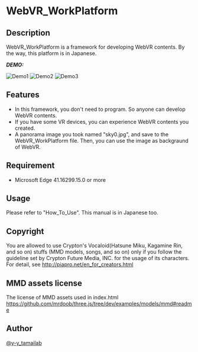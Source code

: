 # WebVR_WorkPlatform

## Description
WebVR_WorkPlatform is a framework for developing WebVR contents.
By the way, this platform is in Japanese.

***DEMO:***

![Demo1](https://i.imgur.com/vymM5qF.jpg)
![Demo2](https://i.imgur.com/66jDOuO.jpg)
![Demo3](https://i.imgur.com/NEmwIBZ.jpg)

## Features
- In this framework, you don't need to program. So anyone can develop WebVR contents.
- If you have some VR devices, you can experience WebVR contents you created.
- A panorama image you took named "sky0.jpg", and save to the WebVR_WorkPlatform file. Then, you can use the image as backgraund of WebVR. 

## Requirement
- Microsoft Edge 41.16299.15.0 or more

## Usage
Please refer to "How_To_Use".
This manual is in Japanese too.

## Copyright
You are allowed to use Crypton's Vocaloid(Hatsune Miku, Kagamine Rin, and so on) stuffs (MMD models, songs, and so on) only if you follow the guideline set by Crypton Future Media, INC. for the usage of its characters.
For detail, see http://piapro.net/en_for_creators.html

## MMD assets license
The license of MMD assets used in index.html 
https://github.com/mrdoob/three.js/tree/dev/examples/models/mmd#readme

## Author
[@y-y_tamailab](https://qiita.com/y-y_tamailab)